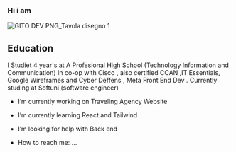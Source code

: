 ### Hi i am 
![GITO DEV PNG_Tavola disegno 1](https://github.com/gito-development/gito-development/assets/143014381/2209965a-f9f9-4b1b-99a2-105ac3b32c3a)

## Education 

I Studiet 4 year's at A Profesional High School (Technology Information and Communication) In co-op with Cisco , also certified CCAN ,IT Essentials, Google Wireframes and Cyber Deffens ,
Meta Front End Dev . Currently studing at Softuni (software engineer)

-  I’m currently working on Traveling Agency Website 
-  I’m currently learning React and Tailwind
-  I’m looking for help with Back end 


-  How to reach me: ...

